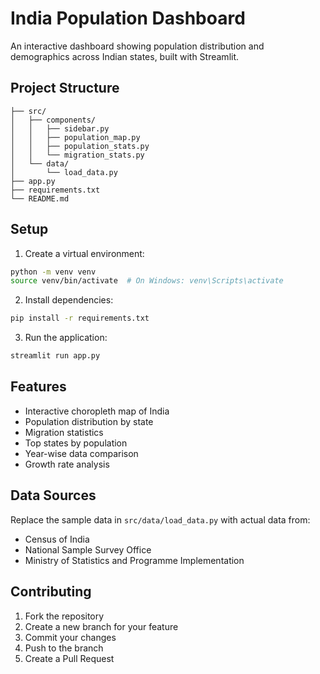 # India Population Dashboard

An interactive dashboard showing population distribution and demographics across Indian states, built with Streamlit.

## Project Structure

```
├── src/
│   ├── components/
│   │   ├── sidebar.py
│   │   ├── population_map.py
│   │   ├── population_stats.py
│   │   └── migration_stats.py
│   └── data/
│       └── load_data.py
├── app.py
├── requirements.txt
└── README.md
```

## Setup

1. Create a virtual environment:
```bash
python -m venv venv
source venv/bin/activate  # On Windows: venv\Scripts\activate
```

2. Install dependencies:
```bash
pip install -r requirements.txt
```

3. Run the application:
```bash
streamlit run app.py
```

## Features

- Interactive choropleth map of India
- Population distribution by state
- Migration statistics
- Top states by population
- Year-wise data comparison
- Growth rate analysis

## Data Sources

Replace the sample data in `src/data/load_data.py` with actual data from:
- Census of India
- National Sample Survey Office
- Ministry of Statistics and Programme Implementation

## Contributing

1. Fork the repository
2. Create a new branch for your feature
3. Commit your changes
4. Push to the branch
5. Create a Pull Request